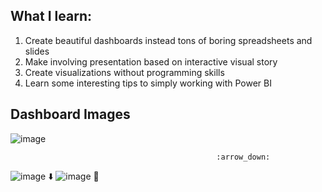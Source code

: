 ## What I learn:
1.  Create beautiful dashboards instead tons of boring spreadsheets and slides
2.  Make involving presentation based on interactive visual story
3.  Create visualizations without programming skills
4.  Learn some interesting tips to simply working with Power BI


## Dashboard Images
![image](https://user-images.githubusercontent.com/44643948/159284401-b21e53f9-7fc2-49c2-a845-f4ada12ca6ec.png)
                         
                                                  :arrow_down:
 ![image](https://user-images.githubusercontent.com/44643948/159284918-5fc6cad5-7d79-4223-a1c7-84bf198095fe.png)
                                                 :arrow_down:
![image](https://user-images.githubusercontent.com/44643948/159285593-63cdd202-3725-4cb1-8f59-02a69bb4338f.png)
                                               :twisted_rightwards_arrows:

